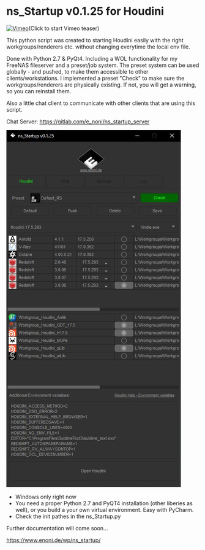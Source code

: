 # ns_Startup v0.1.25 for Houdini

[![Vimeo](https://i.vimeocdn.com/video/823525142.jpg)](https://player.vimeo.com/video/367236737 "Vimeo")(Click to start Vimeo teaser)

This python script was created to starting Houdini easily with the right 
workgroups/renderers etc. without changing everytime the local env file.

Done with Python 2.7 & PyQt4. Including a WOL functionality for my FreeNAS fileserver and a preset/job system. 
The preset system can be used globally - and pushed, to make them accessible to other clients/workstations. 
I implemented a preset "Check" to make sure the workgroups/renderers are physically existing. 
If not, you will get a warning, so you can reinstall them.

Also a little chat client to communicate with other clients that are using this script.

Chat Server: https://gitlab.com/e_noni/ns_startup_server

![Inline image](ns_Startup_Screener.jpg)

- Windows only right now
- You need a proper Python 2.7 and PyQT4 installation (other liberies as well), or you build a your own virtual environment. Easy with PyCharm.
- Check the init pathes in the ns_Startup.py

Further documentation will come soon...

https://www.enoni.de/wp/ns_startup/